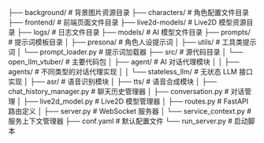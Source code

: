├── background/                # 背景图片资源目录
├── characters/               # 角色配置文件目录
├── frontend/                # 前端页面文件目录
├── live2d-models/           # Live2D 模型资源目录
├── logs/                    # 日志文件目录
├── models/                  # AI 模型文件目录
├── prompts/                 # 提示词模板目录
│   ├── presona/            # 角色人设提示词
│   ├── utils/              # 工具类提示词
│   └── prompt_loader.py    # 提示词加载器
├── src/                     # 源代码目录
│   └── open_llm_vtuber/    # 主要代码包
│       ├── agent/          # AI 对话代理模块
│       │   ├── agents/     # 不同类型的对话代理实现
│       │   └── stateless_llm/  # 无状态 LLM 接口实现
│       ├── asr/            # 语音识别模块
│       ├── tts/            # 语音合成模块
│       ├── chat_history_manager.py  # 聊天历史管理器
│       ├── conversation.py          # 对话管理
│       ├── live2d_model.py          # Live2D 模型管理器
│       ├── routes.py                # FastAPI 路由定义
│       ├── server.py                # WebSocket 服务器
│       └── service_context.py       # 服务上下文管理器
├── conf.yaml                # 默认配置文件
└── run_server.py           # 启动脚本